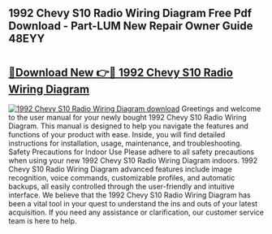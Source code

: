 ## 1992 Chevy S10 Radio Wiring Diagram Free Pdf Download - Part-LUM New Repair Owner Guide 48EYY

# <h2><a href="http://dfo9c3.blite.top/?on=1992+Chevy+S10+Radio+Wiring+Diagram">🔗Download New 👉🔴 1992 Chevy S10 Radio Wiring Diagram</a></h2>

[![1992 Chevy S10 Radio Wiring Diagram download](https://i.imgur.com/lujVjoI.png)](http://dfo9c3.blite.top/?on=1992+Chevy+S10+Radio+Wiring+Diagram)
Greetings and welcome to the user manual for your newly bought 1992 Chevy S10 Radio Wiring Diagram. This manual is designed to help you navigate the features and functions of your product with ease. Inside, you will find detailed instructions for installation, usage, maintenance, and troubleshooting. Safety Precautions for Indoor Use Please adhere to all safety precautions when using your new 1992 Chevy S10 Radio Wiring Diagram indoors. 1992 Chevy S10 Radio Wiring Diagram advanced features include image recognition, voice commands, customizable profiles, and automatic backups, all easily controlled through the user-friendly and intuitive interface. We believe that the 1992 Chevy S10 Radio Wiring Diagram has been a vital tool in your quest to understand the ins and outs of your latest acquisition. If you need any assistance or clarification, our customer service team is here to help.
